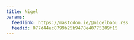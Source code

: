 ```yaml
---
title: Nigel
params:
  feedlink: https://mastodon.ie/@nigelbabu.rss
  feedid: 077d44ec8799b25b9478e40775209f15
---
```

